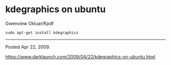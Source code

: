 # kdegraphics on ubuntu

Gwenview
Okluar/Kpdf

```
sudo apt-get install kdegraphics
```

---

Posted Apr 22, 2009.

https://www.darklaunch.com/2009/04/22/kdegraphics-on-ubuntu.html